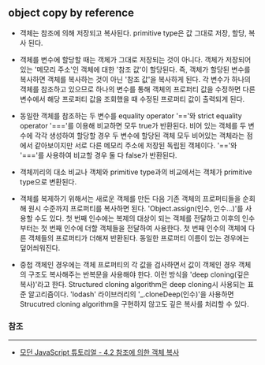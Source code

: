 ## object copy by reference

- 객체는 참조에 의해 저장되고 복사된다. primitive type은 값 그대로 저장, 할당, 복사 된다.

- 객체를 변수에 할당할 때는 객체가 그대로 저장되는 것이 아니다. 객체가 저장되어있는 '메모리 주소'인 객체에 대한 '참조 값'이 할당된다. 즉, 객체가 할당된 변수를 복사하면 객체를 복사하는 것이 아닌 '참조 값'을 복사하게 된다. 각 변수가 하나의 객체를 참조하고 있으므로 하나의 변수를 통해 객체의 프로퍼티 값을 수정하면 다른 변수에서 해당 프로퍼티 값을 조회했을 때 수정된 프로퍼티 값이 출력되게 된다.

- 동일한 객체를 참조하는 두 변수를 equality operator '=='와 strict equality operator '==='를 이용해 비교하면 모두 true가 반환된다. 비어 있는 객체를 두 변수에 각각 생성하여 할당할 경우 두 변수에 할당된 객체 모두 비어있는 객체라는 점에서 같아보이지만 서로 다른 메모리 주소에 저장된 독립된 객체이다. '=='와 '==='를 사용하여 비교할 경우 둘 다 false가 반환된다.

- 객체끼리의 대소 비교나 객체와 primitive type과의 비교에서는 객체가 primitive type으로 변환된다.

- 객체를 복제하기 위해서는 새로운 객체를 만든 다음 기존 객체의 프로퍼티들을 순회해 원시 수준까지 프로퍼티를 복사하면 된다. 'Object.assign(인수, 인수...)'를 사용할 수도 있다. 첫 번째 인수에는 복제의 대상이 되는 객체를 전달하고 이후의 인수부터는 첫 번째 인수에 더할 객체들을 전달하여 사용한다. 첫 번째 인수의 객체에 다른 객체들의 프로퍼티가 더해져 반환된다. 동일한 프로퍼티 이름이 있는 경우에는 덮어씌워진다.

- 중첩 객체인 경우에는 객체 프로퍼티의 각 값을 검사하면서 값이 객체인 경우 객체의 구조도 복사해주는 반복문을 사용해야 한다. 이런 방식을 'deep cloning(깊은 복사)'라고 한다. Structured cloning algorithm은 deep cloning시 사용되는 표준 알고리즘이다. 'lodash' 라이브러리의 '_.cloneDeep(인수)'을 사용하면 Strucutred cloning algorithm을 구현하지 않고도 깊은 복사를 처리할 수 있다.

### 참조
---

- [모던 JavaScript 튜토리얼 - 4.2 참조에 의한 객체 복사](https://ko.javascript.info/object-copy)
